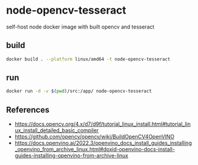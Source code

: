 # node-opencv-tesseract
self-host node docker image with built opencv and tesseract

## build

```sh
docker build . --platform linux/amd64 -t node-opencv-tesseract
```

## run

```sh
docker run -d -v $(pwd)/src:/app/ node-opencv-tesseract
```


## References

- https://docs.opencv.org/4.x/d7/d9f/tutorial_linux_install.html#tutorial_linux_install_detailed_basic_compiler
- https://github.com/opencv/opencv/wiki/BuildOpenCV4OpenVINO
- https://docs.openvino.ai/2022.3/openvino_docs_install_guides_installing_openvino_from_archive_linux.html#doxid-openvino-docs-install-guides-installing-openvino-from-archive-linux